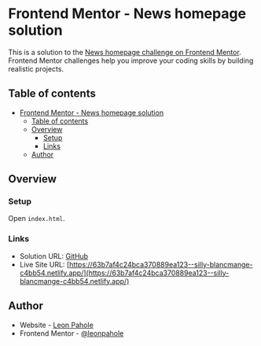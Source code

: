 # Frontend Mentor - News homepage solution

This is a solution to the [News homepage challenge on Frontend Mentor](https://www.frontendmentor.io/challenges/news-homepage-H6SWTa1MFl). Frontend Mentor challenges help you improve your coding skills by building realistic projects.

## Table of contents

- [Frontend Mentor - News homepage solution](#frontend-mentor---news-homepage-solution)
  - [Table of contents](#table-of-contents)
  - [Overview](#overview)
    - [Setup](#setup)
    - [Links](#links)
  - [Author](#author)

## Overview

### Setup

Open `index.html`.

### Links

- Solution URL: [GitHub](https://github.com/leonpahole/fm-news-homepage-website)
- Live Site URL: [https://63b7af4c24bca370889ea123--silly-blancmange-c4bb54.netlify.app/](https://63b7af4c24bca370889ea123--silly-blancmange-c4bb54.netlify.app/)

## Author

- Website - [Leon Pahole](https://leonpahole.com)
- Frontend Mentor - [@leonpahole](https://www.frontendmentor.io/profile/leonpahole)
